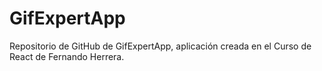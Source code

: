 # GifExpertApp

Repositorio de GitHub de GifExpertApp, aplicación creada en el Curso de React de Fernando Herrera.
